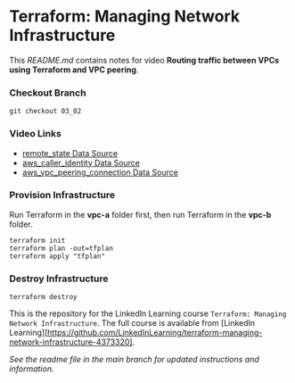 # Terraform: Managing Network Infrastructure
This _README.md_ contains notes for video **Routing traffic between VPCs using Terraform and VPC peering**.

### Checkout Branch
```shell
git checkout 03_02
```

### Video Links
- [remote_state Data Source](https://registry.terraform.io/providers/hashicorp/terraform/latest/docs/data-sources/remote_state)
- [aws_caller_identity Data Source](https://registry.terraform.io/providers/hashicorp/aws/latest/docs/data-sources/caller_identity)
- [aws_vpc_peering_connection Data Source](https://registry.terraform.io/providers/hashicorp/aws/latest/docs/resources/vpc_peering_connection)

### Provision Infrastructure
Run Terraform in the **vpc-a** folder first, then run Terraform in the **vpc-b** folder.
```hcl
terraform init
terraform plan -out=tfplan
terraform apply "tfplan"
```

### Destroy Infrastructure
```hcl
terraform destroy
```

This is the repository for the LinkedIn Learning course `Terraform: Managing Network Infrastructure`. The full course is available from [LinkedIn Learning][https://github.com/LinkedInLearning/terraform-managing-network-infrastructure-4373320].


_See the readme file in the main branch for updated instructions and information._